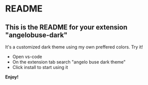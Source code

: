 # README
## This is the README for your extension "angelobuse-dark"
It's a customized dark theme using my own preffered colors. Try it!

* Open vs-code
* On the extension tab search "angelo buse dark theme"
* Click install to start using it

**Enjoy!**
